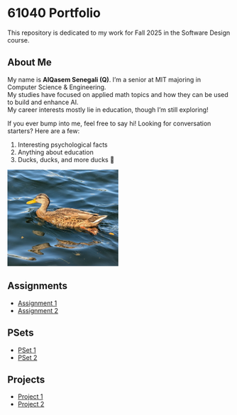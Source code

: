 # 61040 Portfolio

This repository is dedicated to my work for Fall 2025 in the Software Design course.

## About Me
My name is **AlQasem Senegali (Q)**. I’m a senior at MIT majoring in Computer Science & Engineering.  
My studies have focused on applied math topics and how they can be used to build and enhance AI.  
My career interests mostly lie in education, though I’m still exploring!

If you ever bump into me, feel free to say hi! Looking for conversation starters? Here are a few:
1. Interesting psychological facts  
2. Anything about education  
3. Ducks, ducks, and more ducks 🦆

<img src="assets/b5e33c40-fa6a-4cc6-b1fc-9732bbffc88b~1.jpg" alt="Cute ducks" width="250"/>

## Assignments
- [Assignment 1](assignments/assignment1.md)  
- [Assignment 2](#)

## PSets
- [PSet 1](psets/pset1.md)
- [PSet 2](psets/pset2.md)

## Projects
- [Project 1](#)  
- [Project 2](#)


